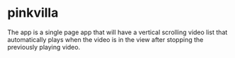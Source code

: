 # pinkvilla

The app is a single page app that will have a vertical scrolling video list that automatically plays when the video is in the view after stopping the previously playing video.